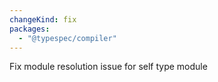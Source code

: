 ```yaml
---
changeKind: fix
packages:
  - "@typespec/compiler"
---
```


Fix module resolution issue for self type module